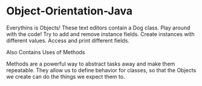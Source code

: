 # Object-Orientation-Java
Everythins is Objects!
These text editors contain a Dog class. Play around with the code!  Try to add and remove instance fields. Create instances with different values. Access and print different fields.

Also Contains Uses of Methods

Methods are a powerful way to abstract tasks away and make them repeatable. They allow us to define behavior for classes, so that the Objects we create can do the things we expect them to.
